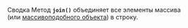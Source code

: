 Сводка
Метод **`join()`** объединяет все элементы массива (или [массивоподобного объекта](https://developer.mozilla.org/ru/docs/Web/JavaScript/Guide/Indexed_collections#working_with_array-like_objects)) в строку.